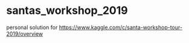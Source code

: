 # santas_workshop_2019
personal solution for https://www.kaggle.com/c/santa-workshop-tour-2019/overview
